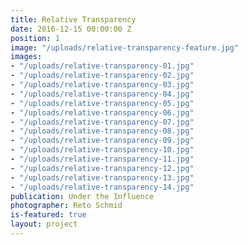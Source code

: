 ```yaml
---
title: Relative Transparency
date: 2016-12-15 00:00:00 Z
position: 1
image: "/uploads/relative-transparency-feature.jpg"
images:
- "/uploads/relative-transparency-01.jpg"
- "/uploads/relative-transparency-02.jpg"
- "/uploads/relative-transparency-03.jpg"
- "/uploads/relative-transparency-04.jpg"
- "/uploads/relative-transparency-05.jpg"
- "/uploads/relative-transparency-06.jpg"
- "/uploads/relative-transparency-07.jpg"
- "/uploads/relative-transparency-08.jpg"
- "/uploads/relative-transparency-09.jpg"
- "/uploads/relative-transparency-10.jpg"
- "/uploads/relative-transparency-11.jpg"
- "/uploads/relative-transparency-12.jpg"
- "/uploads/relative-transparency-13.jpg"
- "/uploads/relative-transparency-14.jpg"
publication: Under the Influence
photographer: Reto Schmid
is-featured: true
layout: project
---
```


